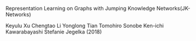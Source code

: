 Representation Learning on Graphs with Jumping Knowledge Networks(JK-Networks)

Keyulu Xu   Chengtao Li   Yonglong Tian   Tomohiro Sonobe  Ken-ichi Kawarabayashi    Stefanie Jegelka
(2018)

